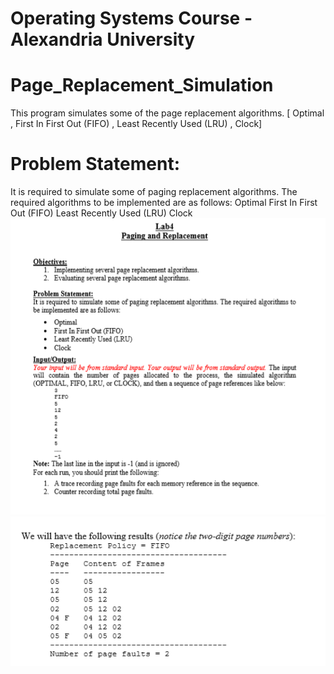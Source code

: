 # Operating Systems Course -Alexandria University 
# Page_Replacement_Simulation
This program simulates some of the page replacement algorithms. [ Optimal , First In First Out (FIFO) , Least Recently Used (LRU) , Clock]
# Problem Statement:
It is required to simulate some of paging replacement algorithms. The required algorithms to be implemented are as follows: 
 Optimal 
 First In First Out (FIFO)
 Least Recently Used (LRU) 
 Clock 
![](image1.PNG)
![](image2.PNG)
